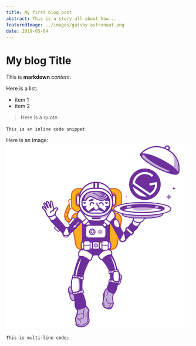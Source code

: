 ```yaml
---
title: My first blog post
abstract: This is a story all about how...
featuredImage: ../images/gatsby-astronaut.png
date: 2019-05-04
---
```


# My blog Title

This is **markdown** *content*.

Here is a list: 

- item 1
- item 2

> Here is a quote.

`This is an inline code snippet`

Here is an image:
![Test image](../images/gatsby-astronaut.png)

```
This is multi-line code;
```